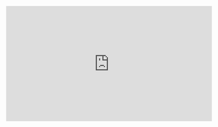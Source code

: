 <div class="video-wrap">
  <iframe width="560" height="315" src="https://api.jambonz.org" title="Postman collection" frameborder="0" allow="accelerometer; autoplay; clipboard-write; encrypted-media; gyroscope; picture-in-picture" allowfullscreen></iframe>
</div>

